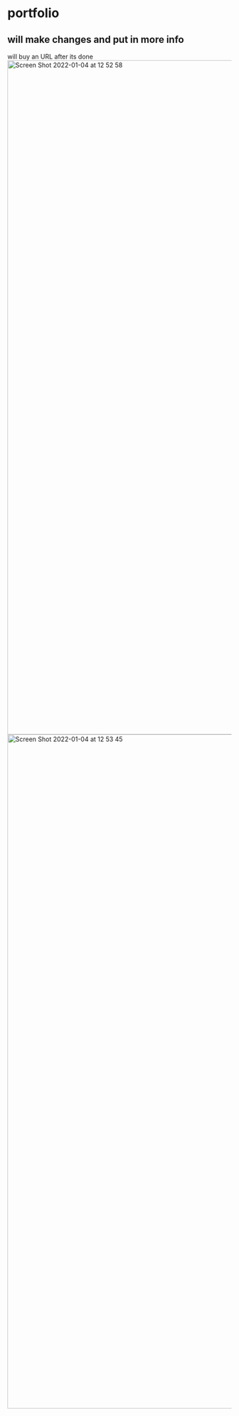 # portfolio

## will  make changes and put in more info 
will buy an URL after its done
<img width="1512" alt="Screen Shot 2022-01-04 at 12 52 58" src="https://user-images.githubusercontent.com/92129992/148103363-4a72c965-0577-4998-a404-040a3236369e.png">
<img width="1512" alt="Screen Shot 2022-01-04 at 12 53 45" src="https://user-images.githubusercontent.com/92129992/148103387-4a471ee4-d36e-41ba-bc04-ed7ea7227d2f.png">
